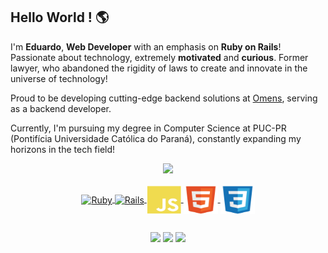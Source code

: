 ## Hello World ! 🌎


I'm <strong>Eduardo</strong>, <strong> Web Developer</strong> with an emphasis on <strong>Ruby on Rails</strong>! Passionate about technology, extremely <strong>motivated</strong> and <strong>curious</strong>. Former lawyer, who abandoned the rigidity of laws to create and innovate in the universe of technology!
<p> Proud to be developing cutting-edge backend solutions at <a href="http://www.omens.com.br" target="_blank">Omens</a>, serving as a backend developer.</p>
<p>Currently, I'm pursuing my degree in Computer Science at PUC-PR (Pontifícia Universidade Católica do Paraná), constantly expanding my horizons in the tech field!


<div align="center">
  <a href="https://github.com/eduardotps">
  <img height="180em" src="https://github-readme-stats.vercel.app/api/top-langs/?username=eduardotps&layout=compact&langs_count=7&theme=dark"/>
</div>
<div style="display: inline_block" align="center"><br>
  <img align="center" alt="Ruby" height="45" width="55" src="https://cdn.jsdelivr.net/gh/devicons/devicon/icons/ruby/ruby-plain.svg">
  <img align="center" alt="Rails" height="45" width="55" src="https://cdn.jsdelivr.net/gh/devicons/devicon/icons/rails/rails-plain.svg">
  <img align="center" alt="JavaScript" height="45" width="55" src="https://raw.githubusercontent.com/devicons/devicon/master/icons/javascript/javascript-plain.svg">
  <img align="center" alt="HTML" height="45" width="55" src="https://raw.githubusercontent.com/devicons/devicon/master/icons/html5/html5-original.svg">
  <img align="center" alt="CSS" height="45" width="55" src="https://raw.githubusercontent.com/devicons/devicon/master/icons/css3/css3-original.svg">
  
</div>
  
  ##
 
<div align="center"> 
  <a href = "mailto:eduardotps@gmail.com"><img src="https://img.shields.io/badge/-Gmail-%23333?style=for-the-badge&logo=gmail&logoColor=white" target="_blank"></a>
  <a href="https://www.linkedin.com/in/eduardo-thomazoni/" target="_blank"><img src="https://img.shields.io/badge/-LinkedIn-%230077B5?style=for-the-badge&logo=linkedin&logoColor=white" target="_blank"></a> 
    <a href="https://api.whatsapp.com/send?phone=5541999350622&text=Get%20in%20touch)" target="_blank"><img src="https://img.shields.io/badge/-WhatsApp-%2325D366?style=for-the-badge&logo=whatsapp&logoColor=white" target="_blank"></a> 
 
</div>

